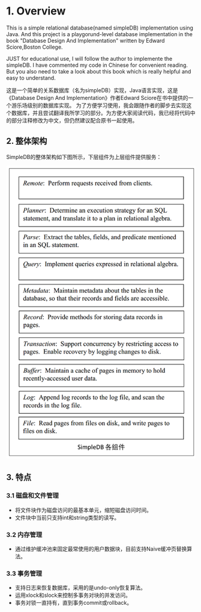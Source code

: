 # 1. Overview
This is a simple relational database(named simpleDB) implementation using Java. And this project is a playgorund-level database implementation in the book "Database Design And Implementation" written by Edward Sciore,Boston College.

JUST for educational use, I will follow the author to implemente the simpleDB. I have commented my code in Chinese for convenient reading. But you also need to take a look about this book which is really helpful and easy to understand.

这是一个简单的关系数据库（名为simpleDB）实现，Java语言实现，这是《Database Design And Implementation》作者Edward Sciore在书中提供的一个游乐场级别的数据库实现。 为了方便学习使用，我会跟随作者的脚步去实现这个数据库，并且尝试翻译我所学习的部分。为方便大家阅读代码，我已经将代码中的部分注释修改为中文，但仍然建议配合原书一起使用。

## 2. 整体架构

SimpleDB的整体架构如下图所示，下层组件为上层组件提供服务：

![](part3/part3-01.png)

## 3. 特点

### 3.1 磁盘和文件管理
- 将文件块作为磁盘访问的最基本单元，缩短磁盘访问时间。
- 文件块中当前只支持int和string类型的读写。

### 3.2 内存管理
- 通过维护缓冲池来固定最常使用的用户数据块，目前支持Naive缓冲页替换算法。

### 3.3 事务管理
- 支持日志来恢复数据库，采用的是undo-only恢复算法。
- 运用xlock和slock来控制多事务对块的并发访问。
- 事务对锁一直持有，直到事务commit或rollback。

